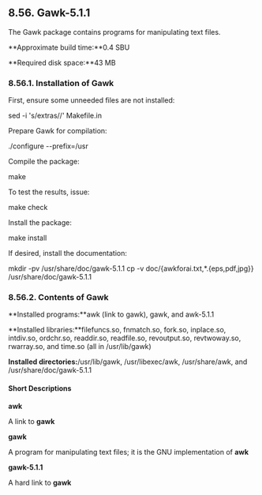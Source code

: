 ## 8.56. Gawk-5.1.1

The Gawk package contains programs for manipulating text files.

**Approximate build time:**0.4 SBU

**Required disk space:**43 MB

### 8.56.1. Installation of Gawk

First, ensure some unneeded files are not installed:

sed -i 's/extras//' Makefile.in

Prepare Gawk for compilation:

./configure --prefix=/usr

Compile the package:

make

To test the results, issue:

make check

Install the package:

make install

If desired, install the documentation:

mkdir -pv                                   /usr/share/doc/gawk-5.1.1
cp    -v doc/{awkforai.txt,*.{eps,pdf,jpg}} /usr/share/doc/gawk-5.1.1

### 8.56.2. Contents of Gawk

**Installed programs:**awk (link to gawk), gawk, and awk-5.1.1

**Installed libraries:**filefuncs.so, fnmatch.so, fork.so, inplace.so, intdiv.so, ordchr.so, readdir.so, readfile.so, revoutput.so, revtwoway.so, rwarray.so, and time.so (all in /usr/lib/gawk)

**Installed directories:**/usr/lib/gawk, /usr/libexec/awk, /usr/share/awk, and /usr/share/doc/gawk-5.1.1

#### Short Descriptions

**awk**

A link to **gawk**

**gawk**

A program for manipulating text files; it is the GNU implementation of **awk**

**gawk-5.1.1**

A hard link to **gawk**